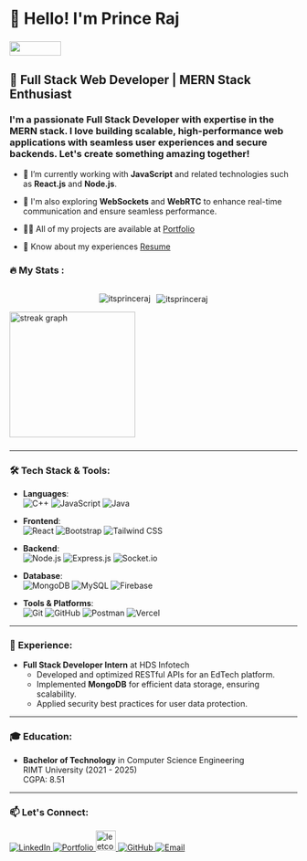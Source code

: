 

# 👋 Hello! I'm **Prince Raj**  
###

<div align="left" >
  <img src="https://visitor-badge.laobi.icu/badge?page_id=itsprinceraj.itsprinceraj&" width="90" height="25" />
</div>

## 🚀 Full Stack Web Developer | MERN Stack Enthusiast

### I'm a passionate **Full Stack Developer** with expertise in the **MERN** stack. I love building scalable, high-performance web applications with seamless user experiences and secure backends. Let's create something amazing together!

- 🌱 I’m currently working with **JavaScript** and related technologies such as **React.js** and **Node.js**.
  
- 🚀 I'm also exploring **WebSockets** and **WebRTC** to enhance real-time communication and ensure seamless performance.

- 👨‍💻 All of my projects are available at [Portfolio](https://portfolio-three-lovat-41.vercel.app/)

- 📄 Know about my experiences [Resume](https://drive.google.com/file/d/1GVYmpj0rBTNedLubs8hrbitsQQtC27A4/view?usp=sharing)


  ###
<h3 align="left">🔥   My Stats :</h3>

<div  style="display:flex; align-items: center; justify-content:center;">
  <p>
  <img align="left" src="https://github-readme-stats.vercel.app/api/top-langs?username=itsprinceraj&show_icons=true&locale=en&layout=compact&theme=dark" alt="itsprinceraj" />
</p>

<p >&nbsp;
  <img align="center" src="https://github-readme-stats.vercel.app/api?username=itsprinceraj&show_icons=true&locale=en&theme=dark" alt="itsprinceraj" />
</p>
</div>

</div>
<div >
  <img src="https://streak-stats.demolab.com?user=itsprinceraj&locale=en&mode=daily&theme=dark&hide_border=false&border_radius=5&order=3" height="220" alt="streak graph"  />
</div>

###

---

### 🛠️ **Tech Stack & Tools:**

- **Languages**:  
  ![C++](https://img.shields.io/badge/C++-00599C?style=for-the-badge&logo=cplusplus&logoColor=white) 
  ![JavaScript](https://img.shields.io/badge/JavaScript-F7DF1E?style=for-the-badge&logo=javascript&logoColor=black)
  ![Java](https://img.shields.io/badge/Java-007396?style=for-the-badge&logo=java&logoColor=white)  

- **Frontend**:  
  ![React](https://img.shields.io/badge/React-20232A?style=for-the-badge&logo=react&logoColor=61DAFB) 
  ![Bootstrap](https://img.shields.io/badge/Bootstrap-563D7C?style=for-the-badge&logo=bootstrap&logoColor=white)
  ![Tailwind CSS](https://img.shields.io/badge/Tailwind_CSS-38B2AC?style=for-the-badge&logo=tailwind-css&logoColor=white)

- **Backend**:  
  ![Node.js](https://img.shields.io/badge/Node.js-43853D?style=for-the-badge&logo=node.js&logoColor=white) 
  ![Express.js](https://img.shields.io/badge/Express.js-000000?style=for-the-badge&logo=express&logoColor=white)
  ![Socket.io](https://img.shields.io/badge/Socket.io-010101?style=for-the-badge&logo=socket.io&logoColor=white)

- **Database**:  
  ![MongoDB](https://img.shields.io/badge/MongoDB-47A248?style=for-the-badge&logo=mongodb&logoColor=white)
  ![MySQL](https://img.shields.io/badge/MySQL-4479A1?style=for-the-badge&logo=mysql&logoColor=white)
  ![Firebase](https://img.shields.io/badge/Firebase-FFCA28?style=for-the-badge&logo=firebase&logoColor=white)

- **Tools & Platforms**:  
  ![Git](https://img.shields.io/badge/Git-F05032?style=for-the-badge&logo=git&logoColor=white)
  ![GitHub](https://img.shields.io/badge/GitHub-181717?style=for-the-badge&logo=github&logoColor=white)
  ![Postman](https://img.shields.io/badge/Postman-FF6C37?style=for-the-badge&logo=postman&logoColor=white)
  ![Vercel](https://img.shields.io/badge/Vercel-000000?style=for-the-badge&logo=vercel&logoColor=white)

---

### 💼 **Experience**:

- **Full Stack Developer Intern** at HDS Infotech  
  - Developed and optimized RESTful APIs for an EdTech platform.
  - Implemented **MongoDB** for efficient data storage, ensuring scalability.
  - Applied security best practices for user data protection.

---

### 🎓 **Education**:

- **Bachelor of Technology** in Computer Science Engineering  
  RIMT University (2021 - 2025)  
  CGPA: 8.51

---

### 📫 **Let's Connect:**

<p align="left">
  <a href="https://www.linkedin.com/in/iam-princeraj" target="_blank" rel="noopener noreferrer">
    <img src="https://img.shields.io/badge/LinkedIn-0077B5?style=for-the-badge&logo=linkedin&logoColor=white" alt="LinkedIn">
  </a>
  <a href="https://portfolio-three-lovat-41.vercel.app/" target="_blank" rel="noopener noreferrer">
    <img src="https://img.shields.io/badge/Portfolio-000000?style=for-the-badge&logo=vercel&logoColor=white" alt="Portfolio">
  </a>
  <a href="https://leetcode.com/iam-princeraj/" target="_blank" rel="noopener noreferrer">
    <img src="https://img.shields.io/static/v1?message=LeetCode&logo=leetcode&label=&color=FFA116&logoColor=white&labelColor=&style=for-the-badge" height="35" alt="leetcode logo" />
  </a>
  <a href="https://github.com/itsprinceraj" target="_blank" rel="noopener noreferrer">
    <img src="https://img.shields.io/badge/GitHub-181717?style=for-the-badge&logo=github&logoColor=white" alt="GitHub">
  </a>
  <a href="mailto:dev.prince116@gmail.com" target="_blank" rel="noopener noreferrer">
    <img src="https://img.shields.io/badge/Email-EA4335?style=for-the-badge&logo=gmail&logoColor=white" alt="Email">
  </a>
</p>

###
